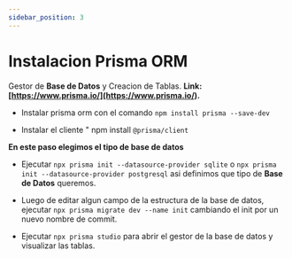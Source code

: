 ```yaml
---
sidebar_position: 3
---
```


# Instalacion Prisma ORM

Gestor de **Base de Datos** y Creacion de Tablas. **Link: [https://www.prisma.io/](https://www.prisma.io/).**

- Instalar prisma orm con el comando `npm install prisma --save-dev`

- Instalar el cliente " npm install `@prisma/client`

**En este paso elegimos el tipo de base de datos**

- Ejecutar `npx prisma init --datasource-provider sqlite` o `npx prisma init --datasource-provider postgresql` asi definimos que tipo de **Base de Datos** queremos.

- Luego de editar algun campo de la estructura de la base de datos, ejecutar `npx prisma migrate dev --name init` cambiando el init por un nuevo nombre de commit.

- Ejecutar `npx prisma studio` para abrir el gestor de la base de datos y visualizar las tablas.
